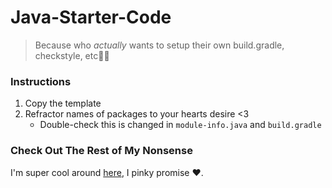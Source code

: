 # Java-Starter-Code
> Because who *actually* wants to setup their own build.gradle, checkstyle, etc🤭😭

### Instructions
1. Copy the template
2. Refractor names of packages to your hearts desire <3
   - Double-check this is changed in `module-info.java` and `build.gradle`

  
### Check Out The Rest of My Nonsense
I'm super cool around [here](https://github.com/Mandy-cyber), I pinky promise ❤️.
